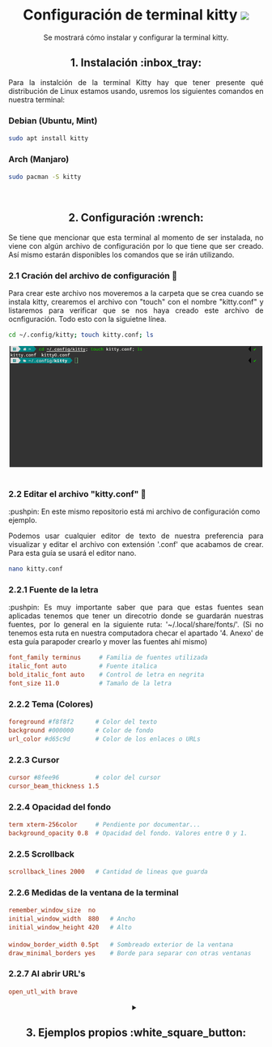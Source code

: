 <h1 align="center">Configuración de terminal kitty <img src="https://sw.kovidgoyal.net/kitty/_static/kitty.svg" width="40"></h1>
<p align="center">Se mostrará cómo instalar y configurar la terminal kitty.</p>

<h2 align="center">1. Instalación :inbox_tray:</h2>
<p align="justify">Para la instalción de la terminal Kitty hay que tener presente qué distribución de Linux estamos usando, usremos los siguientes comandos en nuestra terminal:</p>

### Debian (Ubuntu, Mint)
```bash
sudo apt install kitty
```
### Arch (Manjaro)
```bash
sudo pacman -S kitty
```

<br>
<h2 align="center">2. Configuración :wrench:</h2>
<p align="justify">Se tiene que mencionar que esta terminal al momento de ser instalada, no viene con algún archivo de configuración por lo que tiene que ser creado. Así mismo estarán disponibles los comandos que se irán utilizando.</p>

### 2.1 Cración del archivo de configuración :page_facing_up:
<p align="justify">Para crear este archivo nos moveremos a la carpeta que se crea cuando se instala kitty, crearemos el archivo con "touch" con el nombre "kitty.conf" y listaremos para verificar que se nos haya creado este archivo de ocnfiguración. Todo esto con la siguietne línea.</p>

```bash
cd ~/.config/kitty; touch kitty.conf; ls
```
<div align="center">
    <img src="img/creacionDeConf.png" alt="Creación de archivo kitty.conf" width=500>
</div>

<br>

### 2.2 Editar el archivo "kitty.conf" :pencil:
<p>:pushpin: En este mismo repositorio está mi archivo de configuración como ejemplo.</p>
<p align="justify">Podemos usar cualquier editor de texto de nuestra preferencia para visualizar y editar el archivo con extensión '.conf' que acabamos de crear. Para esta guía se usará el editor nano.</p>


```bash
nano kitty.conf
```

### 2.2.1 Fuente de la letra
<p align="justify">:pushpin: Es muy importante saber que para que estas fuentes sean aplicadas tenemos que tener un direcotrio donde se guardarán nuestras fuentes, por lo general en la siguiente ruta: '~/.local/share/fonts/'. (Si no tenemos esta ruta en nuestra computadora checar el apartado '4. Anexo' de esta guía parapoder crearlo y mover las fuentes ahí mismo)</p>

```conf
font_family terminus     # Familia de fuentes utilizada
italic_font auto         # Fuente italica
bold_italic_font auto    # Control de letra en negrita
font_size 11.0           # Tamaño de la letra
```

### 2.2.2 Tema (Colores)
```conf
foreground #f8f8f2      # Color del texto
background #000000      # Color de fondo
url_color #d65c9d       # Color de los enlaces o URLs
```

### 2.2.3  Cursor 
```conf
cursor #8fee96          # color del cursor
cursor_beam_thickness 1.5
```

### 2.2.4 Opacidad del fondo
```conf
term xterm-256color     # Pendiente por documentar...
background_opacity 0.8  # Opacidad del fondo. Valores entre 0 y 1.
```

### 2.2.5 Scrollback 
```conf
scrollback_lines 2000   # Cantidad de lineas que guarda
```

### 2.2.6 Medidas de la ventana de la terminal
```conf
remember_window_size  no
initial_window_width  880   # Ancho
initial_window_height 420   # Alto

window_border_width 0.5pt   # Sombreado exterior de la ventana
draw_minimal_borders yes    # Borde para separar con otras ventanas
```

### 2.2.7 Al abrir URL's
```conf
open_utl_with brave
```


<details align="center"> 
    <summary><h2>3. Ejemplos propios :white_square_button:</h2></summary>
    <p align="justify">Estos ejemplos son configuraciones propias, el detalle es que he incorporado herramientas extra. La finalidad de estos ejemplos es mostrar lo que se puede llegar a lograr con la temrinal kitty.</p>
    <h3>3.1 Asuka Terminal (Zsh):</h3>
    <div align="center">
        <img src="img/asukaTerminal.png" alt="Terminal con Asuka" width=500>
    </div>
    <h3>3.2 Violet Evergarden Terminal (Zsh):</h3>
    <div align="center">
        <img src="img/violetTerminal.png" alt="Terminal con Violet Evergarden" width=500>
    </div>
    <h3>3.3 Shantae Terminal (Bash):</h3>
    <div align="center">
        <img src="img/shantaeTerminal.png" alt="Terminal con Shantae" width=500>
    </div>

